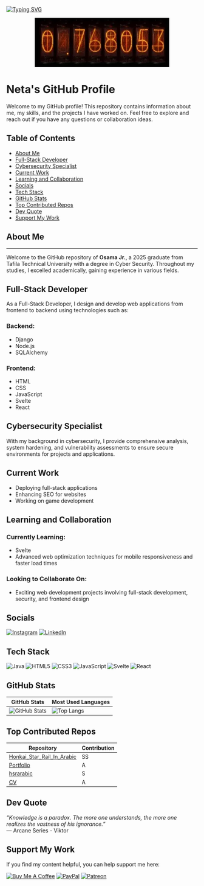 <link rel="stylesheet" href="https://cdn.jsdelivr.net/gh/devicons/devicon@v2.14.0/devicon.min.css">

[![Typing SVG](https://readme-typing-svg.demolab.com?font=Fira+Code&pause=1000&color=F7520B&center=true&vCenter=true&multiline=true&repeat=false&random=false&width=435&lines=EL+PSY+KONGROO;Welcome+to+my+Github+%F0%9F%94%A5)](https://git.io/typing-svg)

<p align="center">
  <img src="./ezgif-847f601c2748b0.webp" alt="Neta" />
</p>


# Neta's GitHub Profile

Welcome to my GitHub profile! This repository contains information about me, my skills, and the projects I have worked on. Feel free to explore and reach out if you have any questions or collaboration ideas.

## Table of Contents
- [About Me](#about-me)
- [Full-Stack Developer](#full-stack-developer)
- [Cybersecurity Specialist](#cybersecurity-specialist)
- [Current Work](#current-work)
- [Learning and Collaboration](#learning-and-collaboration)
- [Socials](#socials)
- [Tech Stack](#🛠tech-stack)
- [GitHub Stats](#github-stats)
- [Top Contributed Repos](#top-contributed-repos)
- [Dev Quote](#dev-quote)
- [Support My Work](#support-my-work)
## About Me
---
Welcome to the GitHub repository of **Osama Jr.**, a 2025 graduate from Tafila Technical University with a degree in Cyber Security. Throughout my studies, I excelled academically, gaining experience in various fields.

## Full-Stack Developer
As a Full-Stack Developer, I design and develop web applications from frontend to backend using technologies such as:

### Backend:
- Django
- Node.js
- SQLAlchemy

### Frontend:
- HTML
- CSS
- JavaScript
- Svelte
- React

## Cybersecurity Specialist
With my background in cybersecurity, I provide comprehensive analysis, system hardening, and vulnerability assessments to ensure secure environments for projects and applications.

## Current Work
- Deploying full-stack applications
- Enhancing SEO for websites
- Working on game development

## Learning and Collaboration
### Currently Learning:
- Svelte
- Advanced web optimization techniques for mobile responsiveness and faster load times

### Looking to Collaborate On:
- Exciting web development projects involving full-stack development, security, and frontend design

## Socials
[![Instagram](https://img.shields.io/badge/Instagram-%23E4405F.svg?style=for-the-badge&logo=Instagram&logoColor=white)](https://instagram.com/osama.143r)
[![LinkedIn](https://img.shields.io/badge/LinkedIn-%230A66C2.svg?style=for-the-badge&logo=LinkedIn&logoColor=white)](http://linkedin.com/in/osama-jaradat)

## Tech Stack
![Java](https://img.shields.io/badge/Java-%23ED8B00.svg?style=for-the-badge&logo=java&logoColor=white) 
![HTML5](https://img.shields.io/badge/HTML5-%23E34F26.svg?style=for-the-badge&logo=html5&logoColor=white) 
![CSS3](https://img.shields.io/badge/CSS3-%231572B6.svg?style=for-the-badge&logo=css3&logoColor=white) 
![JavaScript](https://img.shields.io/badge/JavaScript-%23F7DF1E.svg?style=for-the-badge&logo=javascript&logoColor=black) 
![Svelte](https://img.shields.io/badge/Svelte-%23FF3E00.svg?style=for-the-badge&logo=svelte&logoColor=white) 
![React](https://img.shields.io/badge/React-%2361DAFB.svg?style=for-the-badge&logo=react&logoColor=black)

## GitHub Stats
| GitHub Stats | Most Used Languages |
| ------------ | ------------------- |
| ![GitHub Stats](https://github-readme-stats.vercel.app/api?username=Oso00Luffy&show_icons=true&count_private=true&theme=radical) | ![Top Langs](https://github-readme-stats.vercel.app/api/top-langs/?username=Oso00Luffy&layout=compact&theme=radical) |

## Top Contributed Repos
| Repository | Contribution |
| ---------- | ------------ |
| [Honkai_Star_Rail_In_Arabic](https://github.com/Oso00Luffy/Honkai_Star_Rail_In_Arabic) | SS |
| [Portfolio](https://github.com/Oso00Luffy/portfolio) | A |
| [hsrarabic](https://github.com/Oso00Luffy/hsrarabic) | S |
| [CV](https://github.com/Oso00Luffy/CV) | A |

## Dev Quote
_“Knowledge is a paradox. The more one understands, the more one realizes the vastness of his ignorance.”_  
— Arcane Series - Viktor

## Support My Work
If you find my content helpful, you can help support me here:

[![Buy Me A Coffee](https://img.shields.io/badge/Buy%20Me%20A%20Coffee-%23FFDD00.svg?style=for-the-badge&logo=buy-me-a-coffee&logoColor=black)](https://buymeacoffee.com) 
[![PayPal](https://img.shields.io/badge/PayPal-%23020303.svg?style=for-the-badge&logo=paypal&logoColor=white)](https://paypal.me/osamasenpaiii) 
[![Patreon](https://img.shields.io/badge/Patreon-%23FF424D.svg?style=for-the-badge&logo=patreon&logoColor=white)](https://patreon.com)
